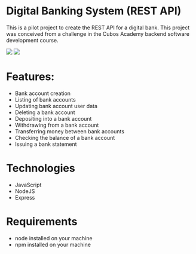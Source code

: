 # Digital Banking System (REST API)

This is a pilot project to create the REST API for a digital bank. This project was conceived from a challenge in the Cubos Academy backend software development course.

<img src="https://github.com/dosilva425/Sistema-Bancario-Digital-API-REST-/blob/main/prints/print%201.png">
<img src="https://github.com/dosilva425/Sistema-Bancario-Digital-API-REST-/blob/main/prints/print%202.png">

# Features:

- Bank account creation
- Listing of bank accounts
- Updating bank account user data
- Deleting a bank account
- Depositing into a bank account
- Withdrawing from a bank account
- Transferring money between bank accounts
- Checking the balance of a bank account
- Issuing a bank statement

# Technologies

- JavaScript
- NodeJS
- Express

# Requirements

- node installed on your machine
- npm installed on your machine
